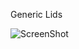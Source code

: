 Generic Lids

![ScreenShot](/diyjigs/PDMS-Moulds/Generic/PDMS_mould_lids_fisheye_RevB_finished_article.PNG)
